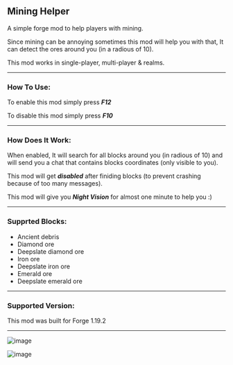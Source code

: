 ## Mining Helper

A simple forge mod to help players with mining.

Since mining can be annoying sometimes this mod will help you with that, It can detect the ores around you (in a radious of 10).

This mod works in single-player, multi-player & realms.

---

### How To Use:

To enable this mod simply press ***F12***

To disable this mod simply press ***F10***

---

### How Does It Work:

When enabled, It will search for all blocks around you (in radious of 10) and will send you a chat that contains blocks coordinates (only visible to you).

This mod will get ***disabled*** after finiding blocks (to prevent crashing because of too many messages).

This mod will give you ***Night Vision*** for almost one minute to help you :)

---

### Supprted Blocks:

* Ancient debris
* Diamond ore
* Deepslate diamond ore
* Iron ore
* Deepslate iron ore
* Emerald ore
* Deepslate emerald ore

---

### Supported Version:

This mod was built for Forge 1.19.2

---


![image](https://user-images.githubusercontent.com/25286081/196166541-bd5c93ba-1755-4bf8-bac6-be5456cb5ff9.png)

![image](https://user-images.githubusercontent.com/25286081/196168917-6e455c27-3c09-4046-80e6-69f7e93c5755.png)

